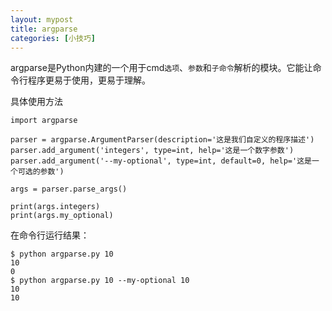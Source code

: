 ```yaml
---
layout: mypost
title: argparse
categories: [小技巧]
---
```


argparse是Python内建的一个用于cmd`选项`、`参数`和`子命令`解析的模块。它能让命令行程序更易于使用，更易于理解。

具体使用方法

```
import argparse

parser = argparse.ArgumentParser(description='这是我们自定义的程序描述')
parser.add_argument('integers', type=int, help='这是一个数字参数')
parser.add_argument('--my-optional', type=int, default=0, help='这是一个可选的参数')

args = parser.parse_args()

print(args.integers)
print(args.my_optional)
```

在命令行运行结果：

```
$ python argparse.py 10
10
0
$ python argparse.py 10 --my-optional 10
10
10
```

